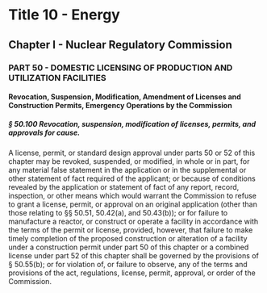 
# Title 10 - Energy
## Chapter I - Nuclear Regulatory Commission
### PART 50 - DOMESTIC LICENSING OF PRODUCTION AND UTILIZATION FACILITIES
#### Revocation, Suspension, Modification, Amendment of Licenses and Construction Permits, Emergency Operations by the Commission
##### § 50.100 Revocation, suspension, modification of licenses, permits, and approvals for cause.

A license, permit, or standard design approval under parts 50 or 52 of this chapter may be revoked, suspended, or modified, in whole or in part, for any material false statement in the application or in the supplemental or other statement of fact required of the applicant; or because of conditions revealed by the application or statement of fact of any report, record, inspection, or other means which would warrant the Commission to refuse to grant a license, permit, or approval on an original application (other than those relating to §§ 50.51, 50.42(a), and 50.43(b)); or for failure to manufacture a reactor, or construct or operate a facility in accordance with the terms of the permit or license, provided, however, that failure to make timely completion of the proposed construction or alteration of a facility under a construction permit under part 50 of this chapter or a combined license under part 52 of this chapter shall be governed by the provisions of § 50.55(b); or for violation of, or failure to observe, any of the terms and provisions of the act, regulations, license, permit, approval, or order of the Commission.
